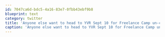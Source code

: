 ```yaml
---
id: 7047ca6d-bdc5-4a16-83e7-0fbb43ebf9b8
blueprint: text
category: twitter
title: 'Anyone else want to head to YVR Sept 10 for Freelance Camp un-conference? thenetworkhub.ca/freelancecamp/ #FreelanceBus'
caption: 'Anyone else want to head to YVR Sept 10 for Freelance Camp un-conference? <a href="http://www.thenetworkhub.ca/freelancecamp/" title="http://www.thenetworkhub.ca/freelancecamp/" class="link link_untco">thenetworkhub.ca/freelancecamp/</a> <span class="hashtag hashtag_local">#<a href="http://tweettemp.darylchymko.ca/?tag=freelancebus">FreelanceBus</a>'
---
```

